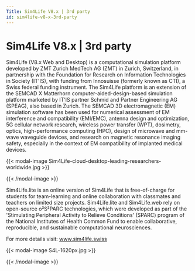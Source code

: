 ```yaml
---
Title: Sim4Life V8.x | 3rd party
id: sim4life-v8-x-3rd-party
---
```

# Sim4Life V8.x | 3rd party

Sim4Life (V8.x Web and Desktop) is a computational simulation platform developed by ZMT Zurich MedTech AG (ZMT) in Zurich, Switzerland, in partnership with the Foundation for Research on Information Technologies in Society (IT'IS), with funding from Innosuisse (formerly known as CTI), a Swiss federal funding instrument. The Sim4Life platform is an extension of the SEMCAD X Matterhorn computer-aided-design-based simulation platform marketed by IT’IS partner Schmid and Partner Engineering AG (SPEAG), also based in Zurich. The SEMCAD 3D electromagnetic (EM) simulation software has been used for numerical assessment of EM interference and compatibility (EMI/EMC), antenna design and optimization, 5G cellular network research, wireless power transfer (WPT), dosimetry, optics, high-performance computing (HPC), design of microwave and mm-wave waveguide devices, and research on magnetic resonance imaging safety, especially in the context of EM compatibility of implanted medical devices.

{{< modal-image Sim4Life-cloud-desktop-leading-researchers-worldwide.jpg >}}

{{< /modal-image >}}

Sim4Life.lite is an online version of Sim4Life that is free-of-charge for students for team-learning and online collaboration with classmates and teachers on limited size projects. Sim4Life.lite and Sim4Life.web rely on open-source o²S²PARC technologies, which were developed as part of the 'Stimulating Peripheral Activity to Relieve Conditions' (SPARC) program of the National Institutes of Health Common Fund to enable collaborative, reproducible, and sustainable computational neurosciences.

For more details visit: <a href="https://sim4life.swiss/" target="_blank" >www.sim4life.swiss</a>

{{< modal-image S4L-1620px.jpg >}}

{{< /modal-image >}}

